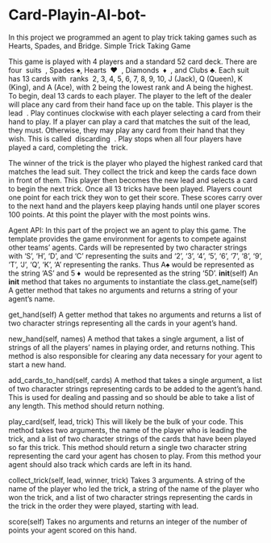 # Card-Playin-AI-bot-

In this project we programmed an agent to play trick taking games such as Hearts,
Spades, and Bridge.
Simple Trick Taking Game

This game is played with 4 players and a standard 52 card deck. There are four ​ suits ​ , Spades ♠,
Hearts ​ ♥ ​ , Diamonds ​ ♦ ​ , and Clubs ♣. Each suit has 13 cards with ​ ranks ​ 2, 3, 4, 5, 6, 7, 8, 9, 10, J
(Jack), Q (Queen), K (King), and A (Ace), with 2 being the lowest rank and A being the highest.
To begin, deal 13 cards to each player. The player to the left of the dealer will place any card
from their hand face up on the table. This player is the ​ lead ​ .
Play continues clockwise with each player selecting a card from their hand to play. If a player
can play a card that matches the suit of the lead, they must. Otherwise, they may play any card
from their hand that they wish. This is called ​ discarding ​ . Play stops when all four players have
played a card, completing the ​ trick.

The winner of the trick is the player who played the highest ranked card that matches the lead
suit. They collect the trick and keep the cards face down in front of them. This player then
becomes the new lead and selects a card to begin the next trick.
Once all 13 tricks have been played. Players count one point for each trick they won to get their
score. These scores carry over to the next hand and the players keep playing hands until one
player scores 100 points. At this point the player with the most points wins.

Agent API:
In this part of the project we an agent to play this game. The template provides the game
environment for agents to compete against other teams’ agents. Cards will be represented
by two character strings with ‘S’, ‘H’, ‘D’, and ‘C’ representing the suits and ‘2’, ‘3’, ‘4’, ‘5’, ‘6’, ‘7’,
‘8’, ‘9’, ‘T’, ‘J’, ‘Q’, ‘K’, ‘A’ representing the ranks. Thus A♠ would be represented as the string
‘AS’ and 5​ ♦ ​ would be represented as the string ‘5D’.
__init__(self)
An __init__ method that takes no arguments to instantiate the class.get_name(self)
A getter method that takes no arguments and returns a string of your agent’s name.

get_hand(self)
A getter method that takes no arguments and returns a list of two character strings representing
all the cards in your agent’s hand.

new_hand(self, names)
A method that takes a single argument, a list of strings of all the players’ names in playing order,
and returns nothing. This method is also responsible for clearing any data necessary for your
agent to start a new hand.

add_cards_to_hand(self, cards)
A method that takes a single argument, a list of two character strings representing cards to be
added to the agent’s hand. This is used for dealing and passing and so should be able to take a
list of any length. This method should return nothing.

play_card(self, lead, trick)
This will likely be the bulk of your code. This method takes two arguments, the name of the
player who is leading the trick, and a list of two character strings of the cards that have been
played so far this trick. This method should return a single two character string representing the
card your agent has chosen to play. From this method your agent should also track which cards
are left in its hand.

collect_trick(self, lead, winner, trick)
Takes 3 arguments. A string of the name of the player who led the trick, a string of the name of
the player who won the trick, and a list of two character strings representing the cards in the
trick in the order they were played, starting with lead.

score(self)
Takes no arguments and returns an integer of the number of points your agent scored on this
hand.
